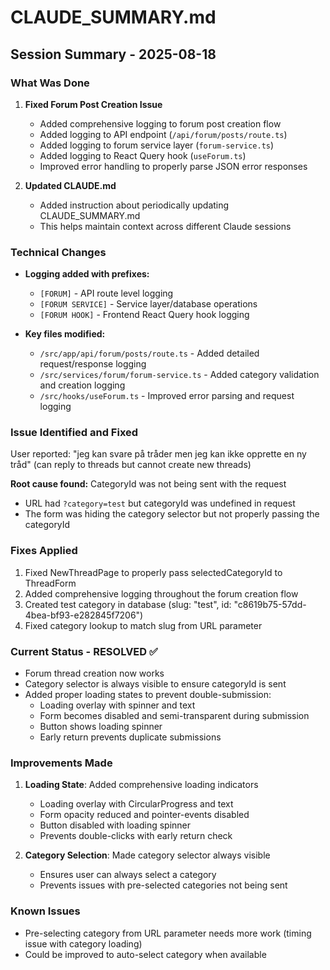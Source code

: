 # CLAUDE_SUMMARY.md

## Session Summary - 2025-08-18

### What Was Done
1. **Fixed Forum Post Creation Issue**
   - Added comprehensive logging to forum post creation flow
   - Added logging to API endpoint (`/api/forum/posts/route.ts`)
   - Added logging to forum service layer (`forum-service.ts`)
   - Added logging to React Query hook (`useForum.ts`)
   - Improved error handling to properly parse JSON error responses

2. **Updated CLAUDE.md**
   - Added instruction about periodically updating CLAUDE_SUMMARY.md
   - This helps maintain context across different Claude sessions

### Technical Changes
- **Logging added with prefixes:**
  - `[FORUM]` - API route level logging
  - `[FORUM SERVICE]` - Service layer/database operations
  - `[FORUM HOOK]` - Frontend React Query hook logging

- **Key files modified:**
  - `/src/app/api/forum/posts/route.ts` - Added detailed request/response logging
  - `/src/services/forum/forum-service.ts` - Added category validation and creation logging
  - `/src/hooks/useForum.ts` - Improved error parsing and request logging

### Issue Identified and Fixed
User reported: "jeg kan svare på tråder men jeg kan ikke opprette en ny tråd" (can reply to threads but cannot create new threads)

**Root cause found:** CategoryId was not being sent with the request
- URL had `?category=test` but categoryId was undefined in request
- The form was hiding the category selector but not properly passing the categoryId

### Fixes Applied
1. Fixed NewThreadPage to properly pass selectedCategoryId to ThreadForm
2. Added comprehensive logging throughout the forum creation flow
3. Created test category in database (slug: "test", id: "c8619b75-57dd-4bea-bf93-e282845f7206")
4. Fixed category lookup to match slug from URL parameter

### Current Status - RESOLVED ✅
- Forum thread creation now works
- Category selector is always visible to ensure categoryId is sent
- Added proper loading states to prevent double-submission:
  - Loading overlay with spinner and text
  - Form becomes disabled and semi-transparent during submission
  - Button shows loading spinner
  - Early return prevents duplicate submissions

### Improvements Made
1. **Loading State**: Added comprehensive loading indicators
   - Loading overlay with CircularProgress and text
   - Form opacity reduced and pointer-events disabled
   - Button disabled with loading spinner
   - Prevents double-clicks with early return check

2. **Category Selection**: Made category selector always visible
   - Ensures user can always select a category
   - Prevents issues with pre-selected categories not being sent

### Known Issues
- Pre-selecting category from URL parameter needs more work (timing issue with category loading)
- Could be improved to auto-select category when available
